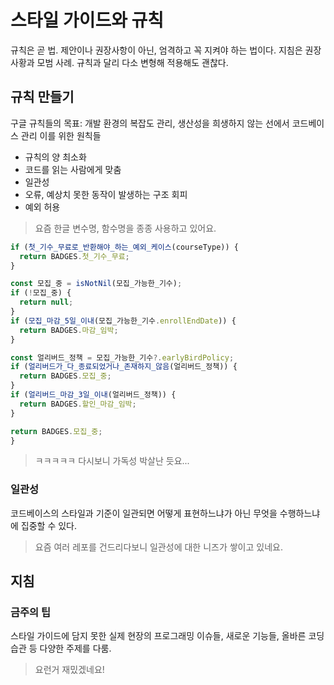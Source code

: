 # 스타일 가이드와 규칙

규칙은 곧 법. 제안이나 권장사항이 아닌, 엄격하고 꼭 지켜야 하는 법이다.
지침은 권장사황과 모범 사례. 규칙과 달리 다소 변형해 적용해도 괜찮다.

## 규칙 만들기

구글 규칙들의 목표: 개발 환경의 복잡도 관리, 생산성을 희생하지 않는 선에서 코드베이스 관리
이를 위한 원칙들
- 규칙의 양 최소화
- 코드를 읽는 사람에게 맞춤
- 일관성
- 오류, 예상치 못한 동작이 발생하는 구조 회피
- 예외 허용

> 요즘 한글 변수명, 함수명을 종종 사용하고 있어요.

```typescript
if (첫_기수_무료로_반환해야_하는_예외_케이스(courseType)) {
  return BADGES.첫_기수_무료;
}

const 모집_중 = isNotNil(모집_가능한_기수);
if (!모집_중) {
  return null;
}
if (모집_마감_5일_이내(모집_가능한_기수.enrollEndDate)) {
  return BADGES.마감_임박;
}

const 얼리버드_정책 = 모집_가능한_기수?.earlyBirdPolicy;
if (얼리버드가_다_종료되었거나_존재하지_않음(얼리버드_정책)) {
  return BADGES.모집_중;
}
if (얼리버드_마감_3일_이내(얼리버드_정책)) {
  return BADGES.할인_마감_임박;
}

return BADGES.모집_중;
}
```

> ㅋㅋㅋㅋㅋ 다시보니 가독성 박살난 듯요...

### 일관성

코드베이스의 스타일과 기준이 일관되면 어떻게 표현하느냐가 아닌 무엇을 수행하느냐에 집중할 수 있다.

> 요즘 여러 레포를 건드리다보니 일관성에 대한 니즈가 쌓이고 있네요.

## 지침

### 금주의 팁

스타일 가이드에 담지 못한 실제 현장의 프로그래밍 이슈들, 새로운 기능들, 올바른 코딩 습관 등 다양한 주제를 다룸.

> 요런거 재밌겠네요!